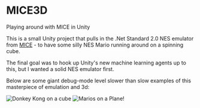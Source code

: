 # MICE3D
Playing around with MICE in Unity

This is a small Unity project that pulls in the .Net Standard 2.0 NES emulator from [MICE](https://github.com/ChadJessup/MICE) - to
have some silly NES Mario running around on a spinning cube.

The final goal was to hook up Unity's new machine learning agents up to this, but I wanted a solid NES emulator first.

Below are some giant debug-mode level slower than slow examples of this masterpiece of emulation and 3d:

![Donkey Kong on a cube](https://github.com/ChadJessup/MICE3D/raw/master/2018-04-12_12-59-23.gif)
![Marios on a Plane!](https://github.com/ChadJessup/MICE3D/raw/master/2018-04-12_13-17-19.gif)
